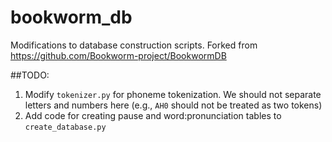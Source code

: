# bookworm_db
Modifications to database construction scripts. Forked from https://github.com/Bookworm-project/BookwormDB

##TODO:
1. Modify `tokenizer.py` for phoneme tokenization. We should not separate letters and numbers here (e.g., `AH0` should not be treated as two tokens)
2. Add code for creating pause and word:pronunciation tables to `create_database.py`
